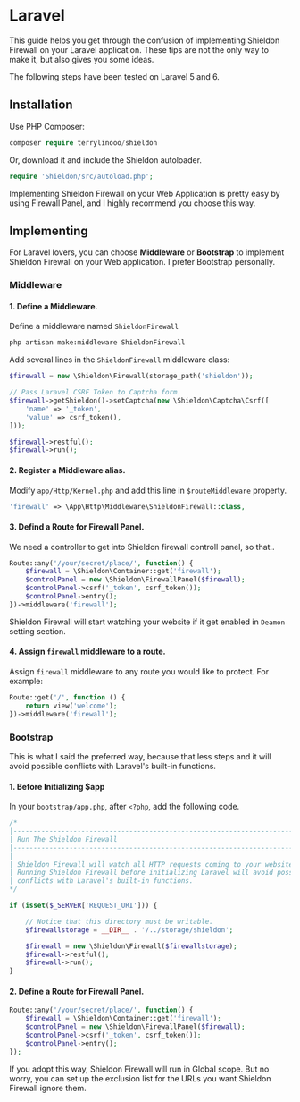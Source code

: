 # Laravel

This guide helps you get through the confusion of implementing Shieldon Firewall on your Laravel application. These tips are not the only way to make it, but also gives you some ideas.

The following steps have been tested on Laravel 5 and 6.

## Installation

Use PHP Composer:

```php
composer require terrylinooo/shieldon
```

Or, download it and include the Shieldon autoloader.
```php
require 'Shieldon/src/autoload.php';
```

Implementing Shieldon Firewall on your Web Application is pretty easy by using Firewall Panel, and I highly recommend you choose this way.


## Implementing

For Laravel lovers, you can choose **Middleware** or **Bootstrap** to implement Shieldon Firewall on your Web application. I prefer Bootstrap personally.

### Middleware

#### 1.  Define a Middleware.

Define a middleware named `ShieldonFirewall`
```bash
php artisan make:middleware ShieldonFirewall
```
Add several lines in the `ShieldonFirewall` middleware class:

```php
$firewall = new \Shieldon\Firewall(storage_path('shieldon'));

// Pass Laravel CSRF Token to Captcha form.
$firewall->getShieldon()->setCaptcha(new \Shieldon\Captcha\Csrf([
    'name' => '_token',
    'value' => csrf_token(),
]));

$firewall->restful();
$firewall->run();
```

#### 2.  Register a Middleware alias.

Modify `app/Http/Kernel.php` and add this line in `$routeMiddleware` property.
```php
'firewall' => \App\Http\Middleware\ShieldonFirewall::class,
```

#### 3.  Defind a Route for Firewall Panel.

We need a controller to get into Shieldon firewall controll panel, so that..

```php
Route::any('/your/secret/place/', function() {
    $firewall = \Shieldon\Container::get('firewall');
    $controlPanel = new \Shieldon\FirewallPanel($firewall);
    $controlPanel->csrf('_token', csrf_token());
    $controlPanel->entry();
})->middleware('firewall');
```

Shieldon Firewall will start watching your website if it get enabled in `Deamon` setting section.

#### 4.  Assign `firewall` middleware to a route.

Assign `firewall` middleware to any route you would like to protect. For example:

```php
Route::get('/', function () {
    return view('welcome');
})->middleware('firewall');
```

### Bootstrap

This is what I said the preferred way, because that less steps and it will avoid possible 
conflicts with Laravel's built-in functions.

#### 1.  Before Initializing $app
In your `bootstrap/app.php`, after `<?php`, add the following code.
```php
/*
|--------------------------------------------------------------------------
| Run The Shieldon Firewall
|--------------------------------------------------------------------------
|
| Shieldon Firewall will watch all HTTP requests coming to your website.
| Running Shieldon Firewall before initializing Laravel will avoid possible
| conflicts with Laravel's built-in functions.
*/

if (isset($_SERVER['REQUEST_URI'])) {

    // Notice that this directory must be writable.
    $firewallstorage = __DIR__ . '/../storage/shieldon';

    $firewall = new \Shieldon\Firewall($firewallstorage);
    $firewall->restful();
    $firewall->run();
}
```

#### 2.  Define a Route for Firewall Panel.

```php
Route::any('/your/secret/place/', function() {
    $firewall = \Shieldon\Container::get('firewall');
    $controlPanel = new \Shieldon\FirewallPanel($firewall);
    $controlPanel->csrf('_token', csrf_token());
    $controlPanel->entry();
});
```

If you adopt this way, Shieldon Firewall will run in Global scope. But no worry, you can set up the exclusion list for the URLs you want Shieldon Firewall ignore them.
